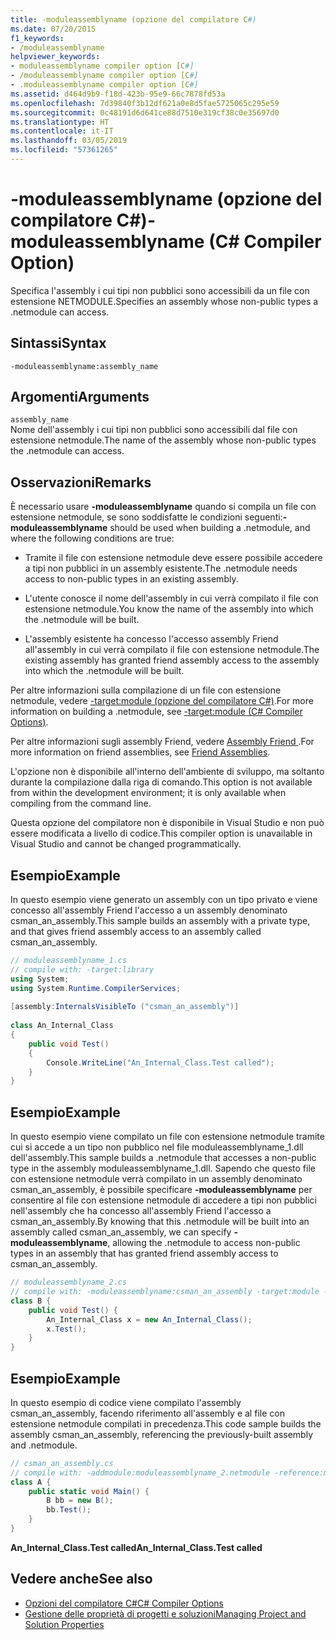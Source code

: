 ```yaml
---
title: -moduleassemblyname (opzione del compilatore C#)
ms.date: 07/20/2015
f1_keywords:
- /moduleassemblyname
helpviewer_keywords:
- moduleassemblyname compiler option [C#]
- /moduleassemblyname compiler option [C#]
- .moduleassemblyname compiler option [C#]
ms.assetid: d464d9b9-f18d-423b-95e9-66c7878fd53a
ms.openlocfilehash: 7d39840f3b12df621a0e8d5fae5725065c295e59
ms.sourcegitcommit: 0c48191d6d641ce88d7510e319cf38c0e35697d0
ms.translationtype: HT
ms.contentlocale: it-IT
ms.lasthandoff: 03/05/2019
ms.locfileid: "57361265"
---
```

# <a name="-moduleassemblyname-c-compiler-option"></a><span data-ttu-id="f01c6-102">-moduleassemblyname (opzione del compilatore C#)</span><span class="sxs-lookup"><span data-stu-id="f01c6-102">-moduleassemblyname (C# Compiler Option)</span></span>
<span data-ttu-id="f01c6-103">Specifica l'assembly i cui tipi non pubblici sono accessibili da un file con estensione NETMODULE.</span><span class="sxs-lookup"><span data-stu-id="f01c6-103">Specifies an assembly whose non-public types a .netmodule can access.</span></span>  
  
## <a name="syntax"></a><span data-ttu-id="f01c6-104">Sintassi</span><span class="sxs-lookup"><span data-stu-id="f01c6-104">Syntax</span></span>  
  
```console  
-moduleassemblyname:assembly_name  
```  
  
## <a name="arguments"></a><span data-ttu-id="f01c6-105">Argomenti</span><span class="sxs-lookup"><span data-stu-id="f01c6-105">Arguments</span></span>  
 `assembly_name`  
 <span data-ttu-id="f01c6-106">Nome dell'assembly i cui tipi non pubblici sono accessibili dal file con estensione netmodule.</span><span class="sxs-lookup"><span data-stu-id="f01c6-106">The name of the assembly whose non-public types the .netmodule can access.</span></span>  
  
## <a name="remarks"></a><span data-ttu-id="f01c6-107">Osservazioni</span><span class="sxs-lookup"><span data-stu-id="f01c6-107">Remarks</span></span>  
 <span data-ttu-id="f01c6-108">È necessario usare **-moduleassemblyname** quando si compila un file con estensione netmodule, se sono soddisfatte le condizioni seguenti:</span><span class="sxs-lookup"><span data-stu-id="f01c6-108">**-moduleassemblyname** should be used when building a .netmodule, and where the following conditions are true:</span></span>  
  
-   <span data-ttu-id="f01c6-109">Tramite il file con estensione netmodule deve essere possibile accedere a tipi non pubblici in un assembly esistente.</span><span class="sxs-lookup"><span data-stu-id="f01c6-109">The .netmodule needs access to non-public types in an existing assembly.</span></span>  
  
-   <span data-ttu-id="f01c6-110">L'utente conosce il nome dell'assembly in cui verrà compilato il file con estensione netmodule.</span><span class="sxs-lookup"><span data-stu-id="f01c6-110">You know the name of the assembly into which the .netmodule will be built.</span></span>  
  
-   <span data-ttu-id="f01c6-111">L'assembly esistente ha concesso l'accesso assembly Friend all'assembly in cui verrà compilato il file con estensione netmodule.</span><span class="sxs-lookup"><span data-stu-id="f01c6-111">The existing assembly has granted friend assembly access to the assembly into which the .netmodule will be built.</span></span>  
  
 <span data-ttu-id="f01c6-112">Per altre informazioni sulla compilazione di un file con estensione netmodule, vedere [-target:module (opzione del compilatore C#)](../../../csharp/language-reference/compiler-options/target-module-compiler-option.md).</span><span class="sxs-lookup"><span data-stu-id="f01c6-112">For more information on building a .netmodule, see [-target:module (C# Compiler Options)](../../../csharp/language-reference/compiler-options/target-module-compiler-option.md).</span></span>  
  
 <span data-ttu-id="f01c6-113">Per altre informazioni sugli assembly Friend, vedere [Assembly Friend ](../../../standard/assembly/friend-assemblies.md).</span><span class="sxs-lookup"><span data-stu-id="f01c6-113">For more information on friend assemblies, see [Friend Assemblies](../../../standard/assembly/friend-assemblies.md).</span></span>  
  
 <span data-ttu-id="f01c6-114">L'opzione non è disponibile all'interno dell'ambiente di sviluppo, ma soltanto durante la compilazione dalla riga di comando.</span><span class="sxs-lookup"><span data-stu-id="f01c6-114">This option is not available from within the development environment; it is only available when compiling from the command line.</span></span>  
  
 <span data-ttu-id="f01c6-115">Questa opzione del compilatore non è disponibile in Visual Studio e non può essere modificata a livello di codice.</span><span class="sxs-lookup"><span data-stu-id="f01c6-115">This compiler option is unavailable in Visual Studio and cannot be changed programmatically.</span></span>  
  
## <a name="example"></a><span data-ttu-id="f01c6-116">Esempio</span><span class="sxs-lookup"><span data-stu-id="f01c6-116">Example</span></span>  
 <span data-ttu-id="f01c6-117">In questo esempio viene generato un assembly con un tipo privato e viene concesso all'assembly Friend l'accesso a un assembly denominato csman_an_assembly.</span><span class="sxs-lookup"><span data-stu-id="f01c6-117">This sample builds an assembly with a private type, and that gives friend assembly access to an assembly called csman_an_assembly.</span></span>  
  
```csharp  
// moduleassemblyname_1.cs  
// compile with: -target:library  
using System;  
using System.Runtime.CompilerServices;  
  
[assembly:InternalsVisibleTo ("csman_an_assembly")]  
  
class An_Internal_Class   
{  
    public void Test()   
    {   
        Console.WriteLine("An_Internal_Class.Test called");   
    }  
}  
```  
  
## <a name="example"></a><span data-ttu-id="f01c6-118">Esempio</span><span class="sxs-lookup"><span data-stu-id="f01c6-118">Example</span></span>  
 <span data-ttu-id="f01c6-119">In questo esempio viene compilato un file con estensione netmodule tramite cui si accede a un tipo non pubblico nel file moduleassemblyname_1.dll dell'assembly.</span><span class="sxs-lookup"><span data-stu-id="f01c6-119">This sample builds a .netmodule that accesses a non-public type in the assembly moduleassemblyname_1.dll.</span></span> <span data-ttu-id="f01c6-120">Sapendo che questo file con estensione netmodule verrà compilato in un assembly denominato csman_an_assembly, è possibile specificare **-moduleassemblyname** per consentire al file con estensione netmodule di accedere a tipi non pubblici nell'assembly che ha concesso all'assembly Friend l'accesso a csman_an_assembly.</span><span class="sxs-lookup"><span data-stu-id="f01c6-120">By knowing that this .netmodule will be built into an assembly called csman_an_assembly, we can specify **-moduleassemblyname**, allowing the .netmodule to access non-public types in an assembly that has granted friend assembly access to csman_an_assembly.</span></span>  
  
```csharp  
// moduleassemblyname_2.cs  
// compile with: -moduleassemblyname:csman_an_assembly -target:module -reference:moduleassemblyname_1.dll  
class B {  
    public void Test() {  
        An_Internal_Class x = new An_Internal_Class();  
        x.Test();  
    }  
}  
```  
  
## <a name="example"></a><span data-ttu-id="f01c6-121">Esempio</span><span class="sxs-lookup"><span data-stu-id="f01c6-121">Example</span></span>  
 <span data-ttu-id="f01c6-122">In questo esempio di codice viene compilato l'assembly csman_an_assembly, facendo riferimento all'assembly e al file con estensione netmodule compilati in precedenza.</span><span class="sxs-lookup"><span data-stu-id="f01c6-122">This code sample builds the assembly csman_an_assembly, referencing the previously-built assembly and .netmodule.</span></span>  
  
```csharp  
// csman_an_assembly.cs  
// compile with: -addmodule:moduleassemblyname_2.netmodule -reference:moduleassemblyname_1.dll  
class A {  
    public static void Main() {  
        B bb = new B();  
        bb.Test();  
    }  
}  
```  
  
<span data-ttu-id="f01c6-123">**An_Internal_Class.Test called**</span><span class="sxs-lookup"><span data-stu-id="f01c6-123">**An_Internal_Class.Test called**</span></span>

## <a name="see-also"></a><span data-ttu-id="f01c6-124">Vedere anche</span><span class="sxs-lookup"><span data-stu-id="f01c6-124">See also</span></span>

- [<span data-ttu-id="f01c6-125">Opzioni del compilatore C#</span><span class="sxs-lookup"><span data-stu-id="f01c6-125">C# Compiler Options</span></span>](../../../csharp/language-reference/compiler-options/index.md)
- [<span data-ttu-id="f01c6-126">Gestione delle proprietà di progetti e soluzioni</span><span class="sxs-lookup"><span data-stu-id="f01c6-126">Managing Project and Solution Properties</span></span>](/visualstudio/ide/managing-project-and-solution-properties)

